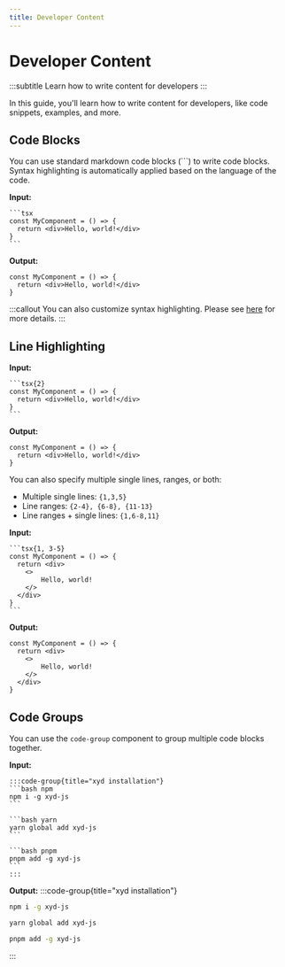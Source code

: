 ```yaml
---
title: Developer Content
---
```


# Developer Content
:::subtitle
Learn how to write content for developers
:::

In this guide, you'll learn how to write content for developers, like code snippets, examples, and more.

## Code Blocks
You can use standard markdown code blocks (\`\`\`) to write code blocks.
Syntax highlighting is automatically applied based on the language of the code.

**Input:**
~~~
```tsx
const MyComponent = () => {
  return <div>Hello, world!</div>
}
```
~~~

**Output:**
```tsx
const MyComponent = () => {
  return <div>Hello, world!</div>
}
```

:::callout
You can also customize syntax highlighting. Please see [here](/docs/developer-content#syntax-highlighting) for more details.
:::

## Line Highlighting

**Input:**
~~~
```tsx{2}
const MyComponent = () => {
  return <div>Hello, world!</div>
}
```
~~~

**Output:**
```tsx
const MyComponent = () => {
  return <div>Hello, world!</div>
}
```

You can also specify multiple single lines, ranges, or both:

* Multiple single lines: `{1,3,5}`
* Line ranges: `{2-4}, {6-8}, {11-13}`
* Line ranges + single lines: `{1,6-8,11}`

**Input:**
~~~
```tsx{1, 3-5}
const MyComponent = () => {
  return <div>
    <>
        Hello, world!
    </>
  </div>
}
```
~~~

**Output:**
```tsx
const MyComponent = () => {
  return <div>
    <>
        Hello, world!
    </>
  </div>
}
```

## Code Groups
You can use the `code-group` component to group multiple code blocks together.

**Input:**
~~~
:::code-group{title="xyd installation"}
```bash npm
npm i -g xyd-js
```

```bash yarn
yarn global add xyd-js
```

```bash pnpm
pnpm add -g xyd-js
```
:::
~~~

**Output:**
:::code-group{title="xyd installation"}
```bash npm
npm i -g xyd-js
```

```bash yarn
yarn global add xyd-js
```

```bash pnpm
pnpm add -g xyd-js
```
:::
